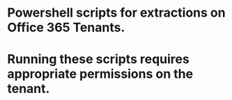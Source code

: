 # Powershell scripts for extractions on Office 365 Tenants.
# Running these scripts requires appropriate permissions on the tenant.
